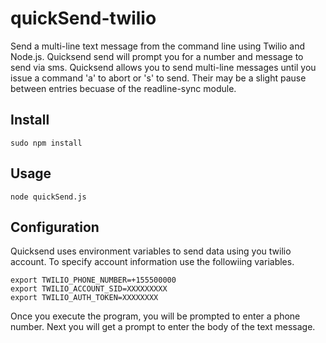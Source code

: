 quickSend-twilio
================

Send a multi-line text message from the command line using Twilio and Node.js.
Quicksend send will prompt you for a number and message to send via sms. Quicksend allows you to send multi-line messages until you issue a command 'a' to abort or 's' to send. Their may be a slight pause between entries becuase of the readline-sync module.

Install
-------

    sudo npm install 

Usage
-----

    node quickSend.js

Configuration
-------------

   Quicksend uses environment variables to send data using you twilio account.
   To specify account information use the followiing variables.

    export TWILIO_PHONE_NUMBER=+155500000
    export TWILIO_ACCOUNT_SID=XXXXXXXXX
    export TWILIO_AUTH_TOKEN=XXXXXXXX

   Once you execute the program, you will be prompted to enter a phone number. Next you will get a prompt to enter the body of the text message.

